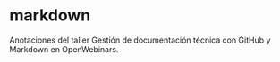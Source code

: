 # markdown
Anotaciones del taller Gestión de documentación técnica con GitHub y Markdown en OpenWebinars.
